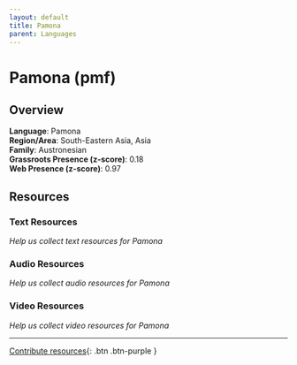 ```yaml
---
layout: default
title: Pamona
parent: Languages
---
```


# Pamona (pmf)

## Overview

**Language**: Pamona  
**Region/Area**: South-Eastern Asia, Asia  
**Family**: Austronesian  
**Grassroots Presence (z-score)**: 0.18  
**Web Presence (z-score)**: 0.97  

## Resources

### Text Resources
*Help us collect text resources for Pamona*

### Audio Resources
*Help us collect audio resources for Pamona*

### Video Resources
*Help us collect video resources for Pamona*

---

[Contribute resources](https://forms.office.com/e/1SfLJx3u1r){: .btn .btn-purple }
